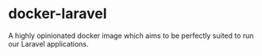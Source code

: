# docker-laravel

A highly opinionated docker image which aims to be perfectly suited to run our Laravel applications.
